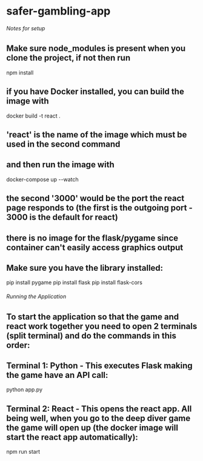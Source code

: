 # safer-gambling-app



######  Notes for setup ######
## Make sure node_modules is present when you clone the project, if not then run
npm install
## if you have Docker installed, you can build the image with
docker build -t react .
## 'react' is the name of the image which must be used in the second command
## and then run the image with 
docker-compose up --watch 
## the second '3000' would be the port the react page responds to (the first is the outgoing port - 3000 is the default for react)

## there is no image for the flask/pygame since container can't easily access graphics output
 
## Make sure you have the library installed:
pip install pygame
pip install flask
pip install flask-cors
 
 
###### Running the Application ######
## To start the application so that the game and react work together you need to open 2 terminals (split terminal) and do the commands in this order:
## Terminal 1: Python - This executes Flask making the game have an API call:
python app.py
 
## Terminal 2: React - This opens the react app. All being well, when you go to the deep diver game the game will open up (the docker image will start the react app automatically):
npm run start